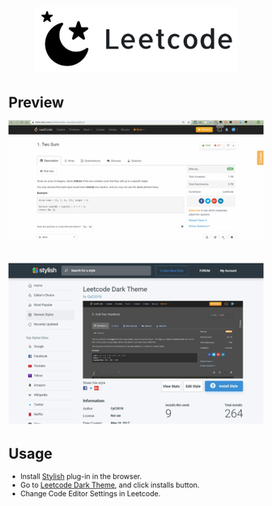 <div align="center">
    <img src="doc/LogoMakr_01dpIG.png" width="400px">
</div>

# Preview

![](doc/2.gif)

<br>

![](doc/1.jpg)

# Usage

- Install [Stylish](https://userstyles.org/) plug-in in the browser.
- Go to [Leetcode Dark Theme](https://userstyles.org/styles/142782/leetcode-dark-theme), and click installs button. 
- Change Code Editor Settings in Leetcode.


